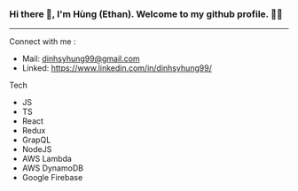 ### Hi there 👋, I'm Hùng (Ethan). Welcome to my github profile. 👨‍💻

-----------


Connect with me :
- Mail: dinhsyhung99@gmail.com
- Linked: https://www.linkedin.com/in/dinhsyhung99/

Tech
- JS
- TS
- React
- Redux
- GrapQL
- NodeJS
- AWS Lambda
- AWS DynamoDB
- Google Firebase
